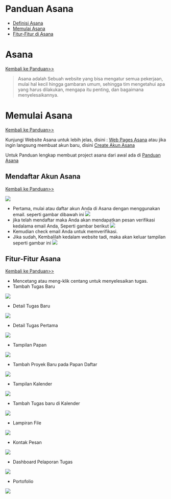 # Panduan Asana

- [Definisi Asana](https://github.com/AhmadWahyuu/Asana-ProjectManagement#asana)
- [Memulai Asana](https://github.com/AhmadWahyuu/Asana-ProjectManagement#memulai-asana)
- [Fitur-Fitur di Asana](https://github.com/AhmadWahyuu/Asana-ProjectManagement#fitur-fitur-asana)

# Asana
[Kembali ke Panduan>>](https://github.com/AhmadWahyuu/Asana-ProjectManagement#panduan-asana)

> Asana adalah Sebuah website yang bisa mengatur semua pekerjaan, mulai hal kecil hingga gambaran umum, sehingga tim mengetahui apa yang harus dilakukan, mengapa itu penting, dan bagaimana menyelesaikannya.

# Memulai Asana
[Kembali ke Panduan>>](https://github.com/AhmadWahyuu/Asana-ProjectManagement#panduan-asana)

Kunjungi Website Asana untuk lebih jelas, disini : [Web Pages Asana](https://asana.com/id) atau jika ingin langsung membuat akun baru, disini [Create Akun Asana](https://asana.com/id/create_account)

Untuk Panduan lengkap membuat project asana dari awal ada di [Panduan Asana](https://asana.com/id/guide/get-started/begin/quick-start)

## Mendaftar Akun Asana
[Kembali ke Panduan>>](https://github.com/AhmadWahyuu/Asana-ProjectManagement#panduan-asana)

![](https://github.com/AhmadWahyuu/Asana-ProjectManagement/blob/main/img/navbar-asana.png)
- Pertama, mulai atau daftar akun Anda di Asana dengan menggunakan email.
seperti gambar dibawah ini
![](https://github.com/AhmadWahyuu/Asana-ProjectManagement/blob/main/img/masuk-asana.png)
- jika telah mendaftar maka Anda akan mendapatkan pesan verifikasi kedalama email Anda, Seperti gambar berikut
![](https://github.com/AhmadWahyuu/Asana-ProjectManagement/blob/main/img/verif-email.png)
- Kemudian check email Anda untuk memverifikasi.
- Jika sudah, Kembalilah kedalam website tadi, maka akan keluar tampilan seperti gambar ini
![](https://github.com/AhmadWahyuu/Asana-ProjectManagement/blob/main/img/tampilan-awal.png)

## Fitur-Fitur Asana
[Kembali ke Panduan>>](https://github.com/AhmadWahyuu/Asana-ProjectManagement#panduan-asana)

- Mencetang atau meng-klik centang untuk menyelesaikan tugas.
- Tambah Tugas Baru

![](https://github.com/AhmadWahyuu/Asana-ProjectManagement/blob/main/img/tambah-tugas.png)

- Detail Tugas Baru

![](https://github.com/AhmadWahyuu/Asana-ProjectManagement/blob/main/img/detail-tugasPertama.png)

- Detail Tugas Pertama

![](https://github.com/AhmadWahyuu/Asana-ProjectManagement/blob/main/img/detail-tugasbaru.png)

- Tampilan Papan

![](https://github.com/AhmadWahyuu/Asana-ProjectManagement/blob/main/img/papan%20daftar.png)

- Tambah Proyek Baru pada Papan Daftar

![](https://github.com/AhmadWahyuu/Asana-ProjectManagement/blob/main/img/add-project-baru.png)

- Tampilan Kalender

![](https://github.com/AhmadWahyuu/Asana-ProjectManagement/blob/main/img/kelender-view.png)

- Tambah Tugas baru di Kalender

![](https://github.com/AhmadWahyuu/Asana-ProjectManagement/blob/main/img/membuat-tugasKelender-baru.png)

- Lampiran File

![](https://github.com/AhmadWahyuu/Asana-ProjectManagement/blob/main/img/Lampiran-File.png)

- Kontak Pesan

![](https://github.com/AhmadWahyuu/Asana-ProjectManagement/blob/main/img/Kontak-Pesa.png)

- Dashboard Pelaporan Tugas

![](https://github.com/AhmadWahyuu/Asana-ProjectManagement/blob/main/img/Dashboard-pelaporan-tugas.png)

- Portofolio

![](https://github.com/AhmadWahyuu/Asana-ProjectManagement/blob/main/img/Portofolio.png)
